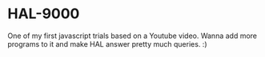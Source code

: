 # HAL-9000
One of my first javascript trials based on a Youtube video. Wanna add more programs to it and make HAL answer pretty much queries. :)
